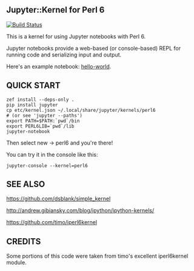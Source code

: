 Jupyter::Kernel for Perl 6
----------------

[![Build Status](https://travis-ci.org/bduggan/p6-jupyter-kernel.svg)](https://travis-ci.org/bduggan/p6-jupyter-kernel)

This is a kernel for using Jupyter notebooks with Perl 6.

Jupyter notebooks provide a web-based (or console-based) REPL for running
code and serializing input and output.

Here's an example notebook: [hello-world](eg/hello-world.ipynb).

QUICK START
-----------

```
zef install --deps-only .
pip install jupyter
cp etc/kernel.json ~/.local/share/jupyter/kernels/perl6
# (or see 'jupyter --paths')
export PATH=$PATH:`pwd`/bin
export PERL6LIB=`pwd`/lib
jupyter-notebook
```
Then select new -> perl6 and you're there!

You can try it in the console like this:
```
jupyter-console --kernel=perl6
```

SEE ALSO
--------

https://github.com/dsblank/simple_kernel

http://andrew.gibiansky.com/blog/ipython/ipython-kernels/

https://github.com/timo/iperl6kernel

CREDITS
--------
Some portions of this code were taken from timo's excellent
iperl6kernel module.

